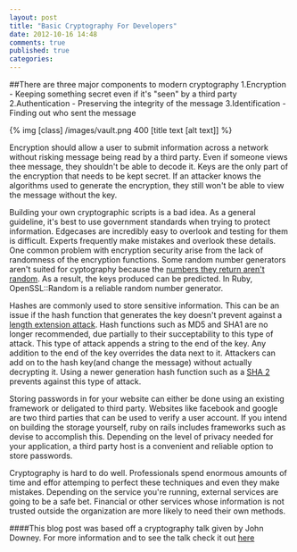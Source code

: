 ```yaml
---
layout: post
title: "Basic Cryptography For Developers"
date: 2012-10-16 14:48
comments: true
published: true
categories:
---
```


##There are three major components to modern cryptography
	1.Encryption - Keeping something secret even if it's "seen" by a third party
	2.Authentication - Preserving the integrity of the message
	3.Identification - Finding out who sent the message

{% img [class]  /images/vault.png 400 [title text [alt text]] %}


Encryption should allow a user to submit information across a network without risking message being read by a third party. Even if someone views thee message, they shouldn't be able to decode it. Keys are the only part of the encryption that needs to be kept secret. If an attacker knows the algorithms used to generate the encryption, they still won't be able to view the message without the key.  		

Building your own cryptographic scripts is a bad idea. As a general guideline, it's best to use government standards when trying to protect information. Edgecases are incredibly easy to overlook and testing for them is difficult. Experts frequently make mistakes and overlook these details. One common problem with encryption security arise from the lack of randomness of the encryption functions. Some random number generators aren't suited for cyptography because the [numbers they return aren't random](http://www.random.org/randomness/). As a result, the keys produced can be predicted. In Ruby, OpenSSL::Random is a reliable random number generator.  		

Hashes are commonly used to store sensitive information. This can be an issue if the hash function that generates the key doesn't prevent against a [length extension attack](http://en.wikipedia.org/wiki/Length_extension_attack). Hash functions such as MD5 and SHA1 are no longer recommended, due partially to their succeptability to this type of attack. This type of attack appends a string to the end of the key. Any addition to the end of the key overrides the data next to it. Attackers can add on to the hash key(and change the message) without actually decrypting it. Using a newer generation hash function such as a [SHA 2](http://en.wikipedia.org/wiki/SHA-2) prevents against this type of attack. 

Storing passwords in for your website can either be done using an existing framework or deligated to third party. Websites like facebook and google are two third parties that can be used to verify a user account. If you intend on building the storage yourself, ruby on rails includes frameworks such as devise to accomplish this. Depending on the level of privacy needed for your application, a third party host is a convenient and reliable option to store passwords.


Cryptography is hard to do well. Professionals spend enormous amounts of time and effor attemping to perfect these techniques and even they make mistakes. Depending on the service you're running, external services are going to be a safe bet. Financial or other services whose information is not trusted outside the organization are more likely to need their own methods. 

####This blog post was based off a cryptography talk given by John Downey. For more information and to see the talk check it out [here](http://www.confreaks.com/videos/1114-gogaruco2012-modern-cryptography)